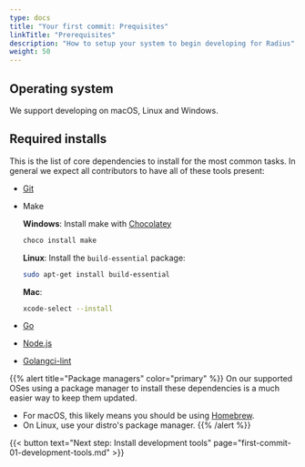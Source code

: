 ```yaml
---
type: docs
title: "Your first commit: Prequisites"
linkTitle: "Prerequisites"
description: "How to setup your system to begin developing for Radius"
weight: 50
---
```


## Operating system

We support developing on macOS, Linux and Windows. 

## Required installs

This is the list of core dependencies to install for the most common tasks. In general we expect all contributors to have all of these tools present:

- [Git](https://git-scm.com/downloads)

- Make
  
  **Windows**: Install make with [Chocolatey](https://chocolatey.org/install)
  ```cmd
  choco install make
  ```
  **Linux**: Install the `build-essential` package:
  ```bash
  sudo apt-get install build-essential
  ```
  **Mac**:
  ```bash
  xcode-select --install
  ```
- [Go](https://golang.org/doc/install)
- [Node.js](https://nodejs.org/en/)
- [Golangci-lint](https://golangci-lint.run/usage/install/#local-installation)

{{% alert title="Package managers" color="primary" %}}
On our supported OSes using a package manager to install these dependencies is a much easier way to keep them updated. 
- For macOS, this likely means you should be using [Homebrew](https://brew.sh/).
- On Linux, use your distro's package manager.
{{% /alert %}}

{{< button text="Next step: Install development tools" page="first-commit-01-development-tools.md" >}}